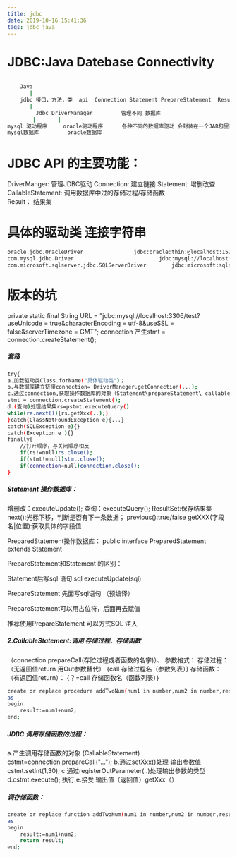 ```yaml
---
title: jdbc
date: 2019-10-16 15:41:36
tags: jdbc java
---
```

# JDBC:Java Datebase Connectivity
```bash

	Java
	   |
	jdbc 接口，方法，类  api  Connection Statement PrepareStatement  ResultSe
	   |
         Jdbc DriverManager         管理不同 数据库
        |		|	
mysql 驱动程序     oracle驱动程序      各种不同的数据库驱动 会封装在一个JAR包里面 使用的时候直接调用就可以了
mysql数据库         oracle数据库
```
# JDBC  API  的主要功能：
DriverManger:           管理JDBC驱动
Connection:    建立链接
Statement:   增删改查
CallableStatement: 调用数据库中过的存储过程/存储函数  
Result： 结果集

# 具体的驱动类   连接字符串
```bash
oracle.jdbc.OracleDriver				jdbc:oracle:thin:@localhost:1521:ORCL
com.mysql.jdbc.Driver		    		        jdbc:mysql://localhost:3306/数据库实例名	
com.microsoft.sqlserver.jdbc.SQLServerDriver		jdbc:microsoft:sqlserver:localhost:1433;database=数据库的实例名
```
# 版本的坑
private static final String URL = "jdbc:mysql://localhost:3306/test?useUnicode = true&characterEncoding = utf-8&useSSL = false&serverTimezone = GMT";
connection 产生stmt = connection.createStatement();

##### 套路
```bash
try{
a.加载驱动类Class.forName("具体驱动类")；
b.与数据库建立链接connection= DriverManeger.getConnection(...);
c.通过connection,获取操作数据库的对象（Statement\prepareStatement\ callablestatement）
stmt = connection.createStatement();
d.(查询)处理结果集rs=pstmt.executeQuery()
while(re.next()){rs.getXxx(..);}
}catch(ClassNotFoundException e){...}
catch(SQLException e){}
catch(Exception e ){}
finally{
	//打开顺序，与关闭顺序相反
	if(rs!=null)rs.close();
	if(stmt!=null)stmt.close();
	if(connection=null)connection.close();
}
```
##### Statement 操作数据库：
增删改：executeUpdate();
查询：executeQuery();
ResultSet:保存结果集
next():光标下移，判断是否有下一条数据；
previous():true/false
getXXX(字段名|位置):获取具体的字段值

PreparedStatement操作数据库：
public interface PreparedStatement extends Statement

PrepareStatement和Statement 的区别：

Statement后写sql 语句  sql   	executeUpdate(sql)

PrepareStatement 先面写sql语句	（预编译）

PrepareStatement可以用占位符，后面再去赋值

推荐使用PrepareStatement   可以方式SQL 注入


##### 2.CallableStatement:调用 存储过程、存储函数
（connection.prepareCall(存贮过程或者函数的名字)）、
参数格式：
存储过程：（无返回值return 用Out参数替代）
	{call 	存储过程名（参数列表）}
存储函数：（有返回值return）：
	{？=call 存储函数名（函数列表）}
	
```bash
create or replace procedure addTwoNum(num1 in number,num2 in number,result out number)
as
begin
	result:=num1+num2;
end;
```

##### JDBC 调用存储函数的过程：
a.产生调用存储函数的对象 (CallableStatement) cstmt=connection.prepareCall("...");
b.通过setXxx()处理 输出参数值 cstmt.setInt(1,30);
c.通过registerOutParameter(..)处理输出参数的类型
d.cstmt.execute(); 执行
e.接受 输出值（返回值）getXxx（）

##### 调存储函数：

```bash
create or replace function addTwoNum(num1 in number,num2 in number,result out number)
as
begin
	result:=num1+num2;
	return result;
end;
```